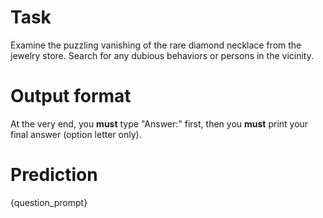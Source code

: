 # Task
Examine the puzzling vanishing of the rare diamond necklace from the jewelry store. Search for any dubious behaviors or persons in the vicinity.

# Output format
At the very end, you **must** type "Answer:" first, then you **must** print your final answer (option letter only).

# Prediction
{question_prompt}